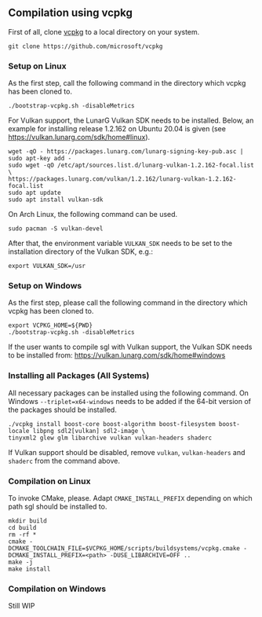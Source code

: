 ## Compilation using vcpkg

First of all, clone [vcpkg](https://github.com/microsoft/vcpkg) to a local directory on your system.

```
git clone https://github.com/microsoft/vcpkg
```


### Setup on Linux

As the first step, call the following command in the directory which vcpkg has been cloned to.

```
./bootstrap-vcpkg.sh -disableMetrics
```

For Vulkan support, the LunarG Vulkan SDK needs to be installed. Below, an example for installing release 1.2.162 on
Ubuntu 20.04 is given (see https://vulkan.lunarg.com/sdk/home#linux).

```
wget -qO - https://packages.lunarg.com/lunarg-signing-key-pub.asc | sudo apt-key add -
sudo wget -qO /etc/apt/sources.list.d/lunarg-vulkan-1.2.162-focal.list \
https://packages.lunarg.com/vulkan/1.2.162/lunarg-vulkan-1.2.162-focal.list
sudo apt update
sudo apt install vulkan-sdk
```

On Arch Linux, the following command can be used.

```
sudo pacman -S vulkan-devel
```

After that, the environment variable `VULKAN_SDK` needs to be set to the installation directory of the Vulkan SDK, e.g.:

```
export VULKAN_SDK=/usr
```


### Setup on Windows

As the first step, please call the following command in the directory which vcpkg has been cloned to.

```
export VCPKG_HOME=${PWD}
./bootstrap-vcpkg.sh -disableMetrics
```

If the user wants to compile sgl with Vulkan support, the Vulkan SDK needs to be installed from:
https://vulkan.lunarg.com/sdk/home#windows


### Installing all Packages (All Systems)

All necessary packages can be installed using the following command.
On Windows `--triplet=x64-windows` needs to be added if the 64-bit version of the packages should be installed.

```
./vcpkg install boost-core boost-algorithm boost-filesystem boost-locale libpng sdl2[vulkan] sdl2-image \
tinyxml2 glew glm libarchive vulkan vulkan-headers shaderc
```

If Vulkan support should be disabled, remove `vulkan`, `vulkan-headers` and `shaderc` from the command above.


### Compilation on Linux

To invoke CMake, please. Adapt `CMAKE_INSTALL_PREFIX` depending on which path sgl should be installed to.

```
mkdir build
cd build
rm -rf *
cmake -DCMAKE_TOOLCHAIN_FILE=$VCPKG_HOME/scripts/buildsystems/vcpkg.cmake -DCMAKE_INSTALL_PREFIX=<path> -DUSE_LIBARCHIVE=OFF ..
make -j
make install
```


### Compilation on Windows

Still WIP
